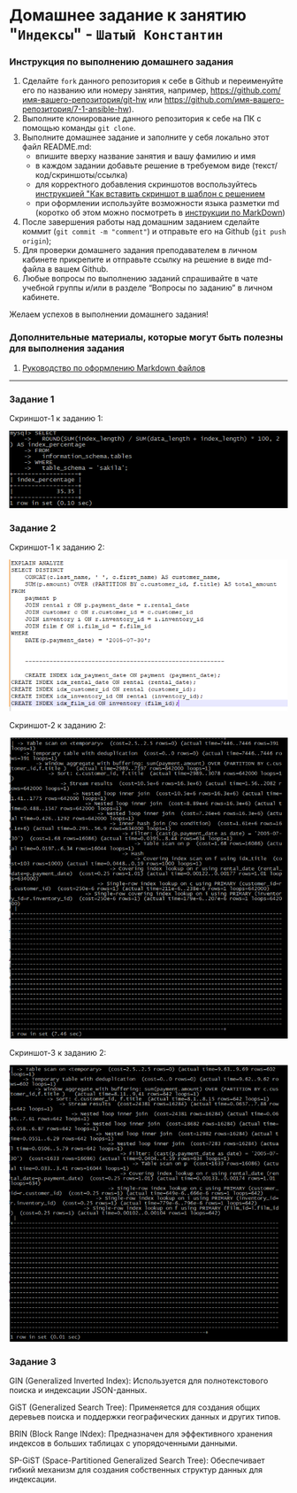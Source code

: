 # Домашнее задание к занятию "`Индексы`" - `Шатый Константин`


### Инструкция по выполнению домашнего задания

   1. Сделайте `fork` данного репозитория к себе в Github и переименуйте его по названию или номеру занятия, например, https://github.com/имя-вашего-репозитория/git-hw или  https://github.com/имя-вашего-репозитория/7-1-ansible-hw).
   2. Выполните клонирование данного репозитория к себе на ПК с помощью команды `git clone`.
   3. Выполните домашнее задание и заполните у себя локально этот файл README.md:
      - впишите вверху название занятия и вашу фамилию и имя
      - в каждом задании добавьте решение в требуемом виде (текст/код/скриншоты/ссылка)
      - для корректного добавления скриншотов воспользуйтесь [инструкцией "Как вставить скриншот в шаблон с решением](https://github.com/netology-code/sys-pattern-homework/blob/main/screen-instruction.md)
      - при оформлении используйте возможности языка разметки md (коротко об этом можно посмотреть в [инструкции  по MarkDown](https://github.com/netology-code/sys-pattern-homework/blob/main/md-instruction.md))
   4. После завершения работы над домашним заданием сделайте коммит (`git commit -m "comment"`) и отправьте его на Github (`git push origin`);
   5. Для проверки домашнего задания преподавателем в личном кабинете прикрепите и отправьте ссылку на решение в виде md-файла в вашем Github.
   6. Любые вопросы по выполнению заданий спрашивайте в чате учебной группы и/или в разделе “Вопросы по заданию” в личном кабинете.
   
Желаем успехов в выполнении домашнего задания!
   
### Дополнительные материалы, которые могут быть полезны для выполнения задания

1. [Руководство по оформлению Markdown файлов](https://gist.github.com/Jekins/2bf2d0638163f1294637#Code)

---

### Задание 1

Скриншот-1 к заданию 1:

![Скриншот-1](https://github.com/kshatyy/index/blob/main/img/1-1.png)

### Задание 2

Скриншот-1 к заданию 2:

![Скриншот-1](https://github.com/kshatyy/index/blob/main/img/2-0.png)

Скриншот-2 к заданию 2:

![Скриншот-1](https://github.com/kshatyy/index/blob/main/img/2-1.png)

Скриншот-3 к заданию 2:

![Скриншот-1](https://github.com/kshatyy/index/blob/main/img/2-2.png)

### Задание 3


GIN (Generalized Inverted Index): Используется для полнотекстового поиска и индексации JSON-данных.

GiST (Generalized Search Tree): Применяется для создания общих деревьев поиска и поддержки географических данных и других типов.

BRIN (Block Range INdex): Предназначен для эффективного хранения индексов в больших таблицах с упорядоченными данными.

SP-GiST (Space-Partitioned Generalized Search Tree): Обеспечивает гибкий механизм для создания собственных структур данных для индексации.


